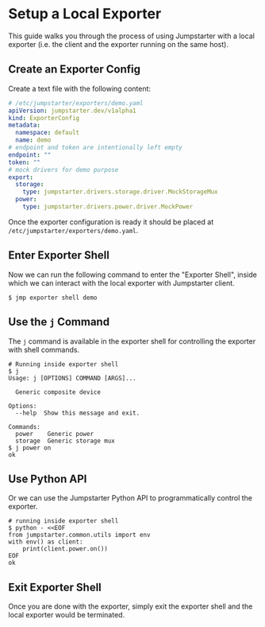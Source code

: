 # Setup a Local Exporter

This guide walks you through the process of using Jumpstarter with a local
exporter (i.e. the client and the exporter running on the same host).

## Create an Exporter Config

Create a text file with the following content:

```yaml
# /etc/jumpstarter/exporters/demo.yaml
apiVersion: jumpstarter.dev/v1alpha1
kind: ExporterConfig
metadata:
  namespace: default
  name: demo
# endpoint and token are intentionally left empty
endpoint: ""
token: ""
# mock drivers for demo purpose
export:
  storage:
    type: jumpstarter.drivers.storage.driver.MockStorageMux
  power:
    type: jumpstarter.drivers.power.driver.MockPower
```
Once the exporter configuration is ready it should be placed at
`/etc/jumpstarter/exporters/demo.yaml`.

## Enter Exporter Shell

Now we can run the following command to enter the "Exporter Shell", inside
which we can interact with the local exporter with Jumpstarter client.

```shell
$ jmp exporter shell demo
```

## Use the `j` Command

The `j` command is available in the exporter shell for controlling the exporter
with shell commands.

```shell
# Running inside exporter shell
$ j
Usage: j [OPTIONS] COMMAND [ARGS]...

  Generic composite device

Options:
  --help  Show this message and exit.

Commands:
  power    Generic power
  storage  Generic storage mux
$ j power on
ok
```

## Use Python API
Or we can use the Jumpstarter Python API to programmatically control the exporter.

```shell
# running inside exporter shell
$ python - <<EOF
from jumpstarter.common.utils import env
with env() as client:
    print(client.power.on())
EOF
ok
```

## Exit Exporter Shell
Once you are done with the exporter, simply exit the exporter shell and the local exporter would be terminated.

